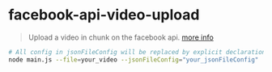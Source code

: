 # facebook-api-video-upload
> Upload a video in chunk on the facebook api. [more info](https://developers.facebook.com/docs/graph-api/video-uploads)
> 

```bash
# All config in jsonFileConfig will be replaced by explicit declaration in commandline
node main.js --file=your_video --jsonFileConfig="your_jsonFileConfig"
```
